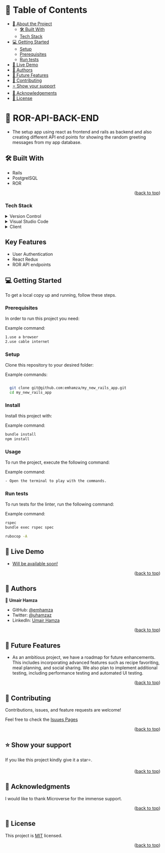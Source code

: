 <a name="readme-top"></a>

<!-- TABLE OF CONTENTS -->

# 📗 Table of Contents

- [📖 About the Project](#about-project)
  - [🛠 Built With](#built-with)
  - [Tech Stack](#tech-stack)
- [💻 Getting Started](#getting-started)
  - [Setup](#setup)
  - [Prerequisites](#prerequisites)
  - [Run tests](#run-tests)
- [🚀 Live Demo](#live-demo)
- [👥 Authors](#authors)
- [🔭 Future Features](#future-features)
- [🤝 Contributing](#contributing)
- [⭐️ Show your support](#support)
- [🙏 Acknowledgements](#acknowledgements)
- [📝 License](#license)

<!-- PROJECT DESCRIPTION -->

# 📖 ROR-API-BACK-END <a name="about-project"></a>

- The setup app using react as frontend and rails as backend and also creating different API end points for showing the random greeting messages from my app database.
## 🛠 Built With <a name="built-with"></a>

- Rails
- PostgrelSQL
- ROR

<p align="right">(<a href="#readme-top">back to top</a>)</p>

### Tech Stack <a name="tech-stack"></a>

<details>
  <summary>Version Control</summary>
  <ul>
    <li><a href="https://github.com/">Git Hub</a></li>
  </ul>
</details>
<details>
  <summary>Visual Studio Code</summary>
  <ul>
    <li><a href="https://code.visualstudio.com">Visual Studio Code</a></li>
  </ul>
</details>
<details>
  <summary>Client</summary>
  <ul>
    <li><a href="https://html.com/html5/">HTML5</a></li>
    <li><a href="https://www.css3.com/">CSS</a></li>
  </ul>
</details>
 
## Key Features

- User Authentication
- React Redux 
- ROR API endpoints

<!-- GETTING STARTED -->

## 💻 Getting Started <a name="getting-started"></a>

To get a local copy up and running, follow these steps.

### Prerequisites

In order to run this project you need:

Example command:

```sh
1.use a browser
2.use cable internet
```

### Setup

Clone this repository to your desired folder:

Example commands:

```sh

  git clone git@github.com:emhamza/my_new_rails_app.git
  cd my_new_rails_app


```

### Install

Install this project with:

Example command:

```sh
bundle install
npm install
```

### Usage

To run the project, execute the following command:

Example command:

```sh
- Open the terminal to play with the commands.
```

### Run tests

To run tests for the linter, run the following command:

Example command:

```sh
rspec
bundle exec rspec spec
```

```sh
rubocop -A
```
## 🚀 Live Demo <a name="live-demo"></a>

- [Will be available soon!](#)

<p align="right">(<a href="#readme-top">back to top</a>)</p>

## 👥 Authors <a name="authors"></a>

👤 **Umair Hamza**

- GitHub: [@emhamza](https://github.com/emhamza)
- Twitter: [@uhamzaz](https://twitter.com/uhamzaz)
- LinkedIn: [Umair Hamza](https://www.linkedin.com/in/umair-hamza-a8262b261/)


<p align="right">(<a href="#readme-top">back to top</a>)</p>

<!-- FUTURE FEATURES -->

## 🔭 Future Features <a name="future-features"></a>

- As an ambitious project, we have a roadmap for future enhancements. This includes incorporating advanced features such as recipe favoriting, meal planning, and social sharing. We also plan to implement additional testing, including performance testing and automated UI testing.

<p align="right">(<a href="#readme-top">back to top</a>)</p>

<!-- CONTRIBUTING -->

## 🤝 Contributing <a name="contributing"></a>

Contributions, issues, and feature requests are welcome!

Feel free to check the [Isuues Pages](https://github.com/emhamza/ror-api-backend/issues)

<p align="right">(<a href="#readme-top">back to top</a>)</p>

<!-- SUPPORT -->

## ⭐️ Show your support <a name="support"></a>

If you like this project kindly give it a star⭐️.

<p align="right">(<a href="#readme-top">back to top</a>)</p>

<!-- ACKNOWLEDGEMENTS -->

## 🙏 Acknowledgments <a name="acknowledgements"></a>

I would like to thank Microverse for the immense support.

<p align="right">(<a href="#readme-top">back to top</a>)</p>

<!-- LICENSE -->

## 📝 License <a name="license"></a>

This project is [MIT](https://github.com/emhamza/ror-api-backend/blob/dev/LICENSE) licensed.

<p align="right">(<a href="#readme-top">back to top</a>)</p>
<a name="readme-top"></a>
